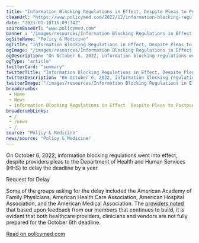 ```yaml
--- 
title: "Information Blocking Regulations in Effect, Despite Pleas to Postpone"
cleanUrl: "https://www.policymed.com/2022/12/information-blocking-regulations-in-effect-despite-pleas-to-postpone.html"
date: "2023-01-10T16:09:34Z"
sourceBaseUrl: "www.policymed.com"
banner : "/images/resources/Information Blocking Regulations in Effect Despite Pleas to Postpone.jpg"
ogSiteName: "Policy & Medicine"
ogTitle: "Information Blocking Regulations in Effect, Despite Pleas to Postpone"
ogImage: "/images/resources/Information Blocking Regulations in Effect Despite Pleas to Postpone.jpg"
ogDescription: "On October 6, 2022, information blocking regulations went into effect, despite providers pleas to the Department of Health and Human Services (HHS) to delay the deadline by a year.Request for DelaySome of the groups asking for the delay included the"
ogType: "article"
twitterCard: "summary"
twitterTitle: "Information Blocking Regulations in Effect, Despite Pleas to Postpone"
twitterDescription: "On October 6, 2022, information blocking regulations went into effect, despite providers pleas to the Department of Health and Human Services (HHS) to delay the deadline by a year.Request for DelaySome of the groups asking for the delay included the"
twitterImage: "/images/resources/Information Blocking Regulations in Effect Despite Pleas to Postpone.jpg"
breadcrumbs:
 - Home
 - News
 - Information Blocking Regulations in Effect  Despite Pleas to Postpone
breadcrumbLinks:
 - / 
 - /news
 - / 
source: "Policy & Medicine"
news/source: "Policy & Medicine"
---
```

On October 6, 2022, information blocking regulations went into effect, despite providers pleas to the Department of Health and Human Services (HHS) to delay the deadline by a year. 

Request for Delay 

Some of the groups asking for the delay included the American Academy of Family Physicians, American Health Care Association, American Hospital Association, and the American Medical Association. The [providers noted](https://chimecentral.org/wp-content/uploads/2022/09/Provider-Sign-On-Letter-Info-Sharing_9.26.22.pdf) that based upon feedback from our members that continues to build, it is evident that both healthcare providers, clinicians and vendors are not fully prepared for the October 6th deadline.  
  
[Read on policymed.com](https://www.policymed.com/2022/12/information-blocking-regulations-in-effect-despite-pleas-to-postpone.html)
